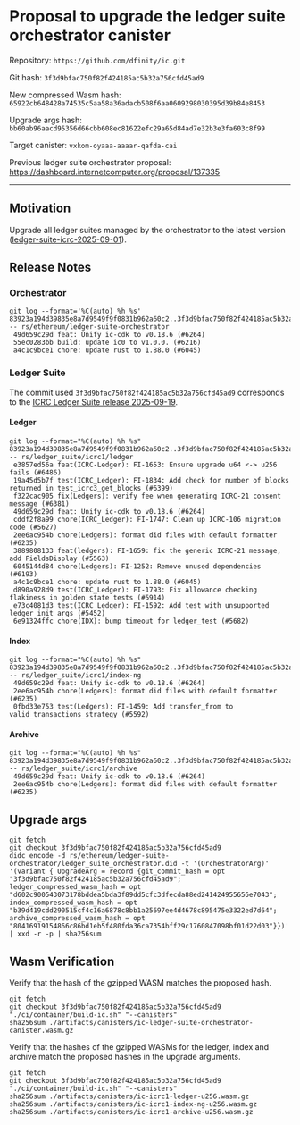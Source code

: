 # Proposal to upgrade the ledger suite orchestrator canister

Repository: `https://github.com/dfinity/ic.git`

Git hash: `3f3d9bfac750f82f424185ac5b32a756cfd45ad9`

New compressed Wasm hash: `65922cb648428a74535c5aa58a36adacb508f6aa0609298030395d39b84e8453`

Upgrade args hash: `bb60ab96aacd95356d66cbb608ec81622efc29a65d84ad7e32b3e3fa603c8f99`

Target canister: `vxkom-oyaaa-aaaar-qafda-cai`

Previous ledger suite orchestrator proposal: https://dashboard.internetcomputer.org/proposal/137335

---

## Motivation

Upgrade all ledger suites managed by the orchestrator to the latest
version ([ledger-suite-icrc-2025-09-01](https://github.com/dfinity/ic/releases/tag/ledger-suite-icrc-2025-09-01)).

## Release Notes

### Orchestrator

```
git log --format='%C(auto) %h %s' 83923a194d39835e8a7d9549f9f0831b962a60c2..3f3d9bfac750f82f424185ac5b32a756cfd45ad9 -- rs/ethereum/ledger-suite-orchestrator
 49d659c29d feat: Unify ic-cdk to v0.18.6 (#6264)
 55ec0283bb build: update ic0 to v1.0.0. (#6216)
 a4c1c9bce1 chore: update rust to 1.88.0 (#6045)
```

### Ledger Suite

The commit used `3f3d9bfac750f82f424185ac5b32a756cfd45ad9` corresponds to
the [ICRC Ledger Suite release 2025-09-19](https://github.com/dfinity/ic/releases/tag/ledger-suite-icrc-2025-09-19).

#### Ledger

```
git log --format="%C(auto) %h %s" 83923a194d39835e8a7d9549f9f0831b962a60c2..3f3d9bfac750f82f424185ac5b32a756cfd45ad9 -- rs/ledger_suite/icrc1/ledger
 e3857ed56a feat(ICRC-Ledger): FI-1653: Ensure upgrade u64 <-> u256 fails (#6486)
 19a45d5b7f test(ICRC_Ledger): FI-1834: Add check for number of blocks returned in test_icrc3_get_blocks (#6399)
 f322cac905 fix(Ledgers): verify fee when generating ICRC-21 consent message (#6381)
 49d659c29d feat: Unify ic-cdk to v0.18.6 (#6264)
 cddf2f8a99 chore(ICRC_Ledger): FI-1747: Clean up ICRC-106 migration code (#5627)
 2ee6ac954b chore(Ledgers): format did files with default formatter (#6235)
 3889808133 feat(ledgers): FI-1659: fix the generic ICRC-21 message, add FieldsDisplay (#5563)
 6045144d84 chore(Ledgers): FI-1252: Remove unused dependencies (#6193)
 a4c1c9bce1 chore: update rust to 1.88.0 (#6045)
 d890a928d9 test(ICRC_Ledger): FI-1793: Fix allowance checking flakiness in golden state tests (#5914)
 e73c4081d3 test(ICRC_Ledger): FI-1592: Add test with unsupported ledger init args (#5452)
 6e91324ffc chore(IDX): bump timeout for ledger_test (#5682)
```

#### Index

```
git log --format="%C(auto) %h %s" 83923a194d39835e8a7d9549f9f0831b962a60c2..3f3d9bfac750f82f424185ac5b32a756cfd45ad9 -- rs/ledger_suite/icrc1/index-ng
 49d659c29d feat: Unify ic-cdk to v0.18.6 (#6264)
 2ee6ac954b chore(Ledgers): format did files with default formatter (#6235)
 0fbd33e753 test(Ledgers): FI-1459: Add transfer_from to valid_transactions_strategy (#5592)
```

#### Archive

```
git log --format="%C(auto) %h %s" 83923a194d39835e8a7d9549f9f0831b962a60c2..3f3d9bfac750f82f424185ac5b32a756cfd45ad9 -- rs/ledger_suite/icrc1/archive
 49d659c29d feat: Unify ic-cdk to v0.18.6 (#6264)
 2ee6ac954b chore(Ledgers): format did files with default formatter (#6235)
```

## Upgrade args

```
git fetch
git checkout 3f3d9bfac750f82f424185ac5b32a756cfd45ad9
didc encode -d rs/ethereum/ledger-suite-orchestrator/ledger_suite_orchestrator.did -t '(OrchestratorArg)' '(variant { UpgradeArg = record {git_commit_hash = opt "3f3d9bfac750f82f424185ac5b32a756cfd45ad9"; ledger_compressed_wasm_hash = opt "d602c900543073178bddea5bda3f89dd5cfc3dfecda88ed241424955656e7043"; index_compressed_wasm_hash = opt "b39d419cdd290515cf4c16a6878c8bb1a25697ee4d4678c895475e3322ed7d64"; archive_compressed_wasm_hash = opt "80416919154866c86bd1eb5f480fda36ca7354bff29c1760847098bf01d22d03"}})' | xxd -r -p | sha256sum
```

## Wasm Verification

Verify that the hash of the gzipped WASM matches the proposed hash.

```
git fetch
git checkout 3f3d9bfac750f82f424185ac5b32a756cfd45ad9
"./ci/container/build-ic.sh" "--canisters"
sha256sum ./artifacts/canisters/ic-ledger-suite-orchestrator-canister.wasm.gz
```

Verify that the hashes of the gzipped WASMs for the ledger, index and archive match the proposed hashes in the upgrade
arguments.

```
git fetch
git checkout 3f3d9bfac750f82f424185ac5b32a756cfd45ad9
"./ci/container/build-ic.sh" "--canisters"
sha256sum ./artifacts/canisters/ic-icrc1-ledger-u256.wasm.gz
sha256sum ./artifacts/canisters/ic-icrc1-index-ng-u256.wasm.gz
sha256sum ./artifacts/canisters/ic-icrc1-archive-u256.wasm.gz
```
